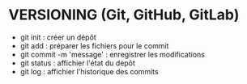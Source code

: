 # VERSIONING (Git, GitHub, GitLab)

- git init : créer un dépôt
- git add : préparer les fichiers pour le commit
- git commit -m 'message' : enregistrer les modifications
- git status : affichier l'état du depôt
- git log : affichier l'historique des commits